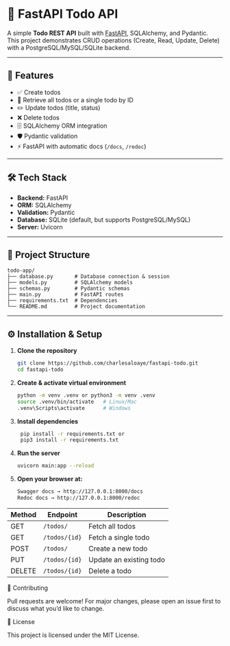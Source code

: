 # 📝 FastAPI Todo API

A simple **Todo REST API** built with [FastAPI](https://fastapi.tiangolo.com/), SQLAlchemy, and Pydantic.  
This project demonstrates CRUD operations (Create, Read, Update, Delete) with a PostgreSQL/MySQL/SQLite backend.

---

## 🚀 Features

- ✅ Create todos
- 📌 Retrieve all todos or a single todo by ID
- ✏️ Update todos (title, status)
- ❌ Delete todos
- 🗄️ SQLAlchemy ORM integration
- 🛡️ Pydantic validation
- ⚡ FastAPI with automatic docs (`/docs`, `/redoc`)

---

## 🛠️ Tech Stack

- **Backend:** FastAPI
- **ORM:** SQLAlchemy
- **Validation:** Pydantic
- **Database:** SQLite (default, but supports PostgreSQL/MySQL)
- **Server:** Uvicorn

---

## 📂 Project Structure

```text
todo-app/
├── database.py       # Database connection & session
├── models.py         # SQLAlchemy models
├── schemas.py        # Pydantic schemas
├── main.py           # FastAPI routes
├── requirements.txt  # Dependencies
└── README.md         # Project documentation

```

---

## ⚙️ Installation & Setup

1. **Clone the repository**

   ```bash
   git clone https://github.com/charlesaloaye/fastapi-todo.git
   cd fastapi-todo
   ```

2. **Create & activate virtual environment**

   ```bash
   python -m venv .venv or python3 -m venv .venv
   source .venv/bin/activate   # Linux/Mac
   .venv\Scripts\activate      # Windows

   ```

3. **Install dependencies**

   ```bash
    pip install -r requirements.txt or
    pip3 install -r requirements.txt

   ```

4. **Run the server**

   ```bash
   uvicorn main:app --reload

   ```

5. **Open your browser at:**
   ```bash
   Swagger docs → http://127.0.0.1:8000/docs
   Redoc docs → http://127.0.0.1:8000/redoc
   ```

| Method | Endpoint      | Description             |
| ------ | ------------- | ----------------------- |
| GET    | `/todos/`     | Fetch all todos         |
| GET    | `/todos/{id}` | Fetch a single todo     |
| POST   | `/todos/`     | Create a new todo       |
| PUT    | `/todos/{id}` | Update an existing todo |
| DELETE | `/todos/{id}` | Delete a todo           |

🤝 Contributing

Pull requests are welcome! For major changes, please open an issue first to discuss what you’d like to change.

📜 License

This project is licensed under the MIT License.

```

```
